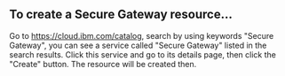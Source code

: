 ## To create a Secure Gateway resource...

  Go to https://cloud.ibm.com/catalog, search by using keywords "Secure Gateway", you can see a service called
  "Secure Gateway" listed in the search results. Click this service and go to its details page, then click the 
  "Create" button. The resource will be created then.
